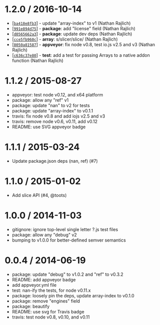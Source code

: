 1.2.0 / 2016-10-14
==================

* [[`ba418e8fb3`](https://github.com/TooTallNate/ref-array/commit/ba418e8fb3)] - update "array-index" to v1 (Nathan Rajlich)
* [[`991e894d75`](https://github.com/TooTallNate/ref-array/commit/991e894d75)] - **package**: add "license" field (Nathan Rajlich)
* [[`d0565662a3`](https://github.com/TooTallNate/ref-array/commit/d0565662a3)] - **package**: update dev deps (Nathan Rajlich)
* [[`cce5fb960c`](https://github.com/TooTallNate/ref-array/commit/cce5fb960c)] - **array**: s/slicer/slice/ (Nathan Rajlich)
* [[`8050a81587`](https://github.com/TooTallNate/ref-array/commit/8050a81587)] - **appveyor**: fix node v0.8, test io.js v2.5 and v3 (Nathan Rajlich)
* [[`c636c37e80`](https://github.com/TooTallNate/ref-array/commit/c636c37e80)] - **test**: add a test for passing Arrays to a native addon function (Nathan Rajlich)

1.1.2 / 2015-08-27
==================

  * appveyor: test node v0.12, and x64 platform
  * package: allow any "ref" v1
  * package: update "nan" to v2 for tests
  * package: update "array-index" to v0.1.1
  * travis: fix node v0.8 and add iojs v2.5 and v3
  * travis: remove node v0.6, v0.11, add v0.12
  * README: use SVG appveyor badge

1.1.1 / 2015-03-24
==================

  * Update package.json deps (nan, ref) (#7)

1.1.0 / 2015-01-02
==================

  * Add slice API (#4, @toots)

1.0.0 / 2014-11-03
==================

  * gitignore: ignore top-level single letter ?.js test files
  * package: allow any "debug" v2
  * bumping to v1.0.0 for better-defined semver semantics

0.0.4 / 2014-06-19
==================

  * package: update "debug" to v1.0.2 and "ref" to v0.3.2
  * README: add appveyor badge
  * add appveyor.yml file
  * test: nan-ify the tests, for node v0.11.x
  * package: loosely pin the deps, update array-index to v0.1.0
  * package: remove "engines" field
  * package: beautify
  * README: use svg for Travis badge
  * travis: test node v0.8, v0.10, and v0.11
